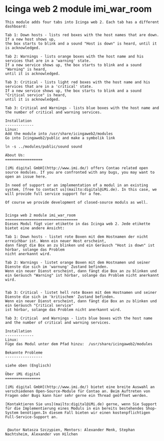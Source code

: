 Icinga web 2 module 
imi_war_room
=================================

    This module adds four tabs into Icinga web 2. Each tab has a different dashboard:

    Tab 1: Down hosts - lists red boxes with the host names that are down. If a new host shows up,
    the box starts to blink and a sound "Host is down" is heard, until it is acknowledged.

    Tab 2: Warnings - lists orange boxes with the host name and his services that are in a 'warning' state.
    If a new service shows up, the box starts to blink and a sound "Warning" is heard,
    until it is acknowledged.

    Tab 3: Critical - lists light red boxes with the host name and his services that are in a 'critical' state.
    If a new service shows up, the box starts to blink and a sound "Critical service" is heard,
    until it is acknowledged.

    Tab 3: Critical and Warnings - lists blue boxes with the host name and the number of critical and warning services.

    Installation
    -------------
    Linux:
    Add the module into /usr/share/icingaweb2/modules
    Go into Icingaweb2/public and make a symbolik link
    
    ln -s ../modules/public/sound sound

    About Us:
    =================

    [iMi digital GmbH](http://www.imi.de/) offers Contao related open source modules. If you are confronted with any bugs, you may want to open an issue here.

    In need of support or an implementation of a modul in an existing system, [free to contact us](mailto:digital@iMi.de). In this case, we will provide full service support for a fee.

    Of course we provide development of closed-source moduls as well.


    Icinga web 2 module imi_war_room
    =================================
    Dieses Modul fügt vier etikette in das Icinga web 2. Jede etikette bietet eine andere Ansicht:

    Tab 1: Down hosts - listet rote Boxen mit dem Hostnamen der nicht erreichbar ist. Wenn ein neuer Host erscheint,
    dann fängt die Box an zu blinken und ein Geräusch "Host is down" ist hörbar, solange das Problem
    nicht anerkannt wird.

    Tab 2: Warnings - listet orange Boxen mit dem Hostnamen und seiner Dienste die sich im 'warnung' Zustand befinden.
    Wenn ein neuer Dienst erscheint, dann fängt die Box an zu blinken und ein Geräusch "Warning" ist hörbar, solange das Problem nicht anerkannt wird.


    Tab 3: Critical - listet hell rote Boxen mit dem Hostnamen und seiner Dienste die sich im 'kritischem' Zustand befinden.
    Wenn ein neuer Dienst erscheint, dann fängt die Box an zu blinken und ein Geräusch "Critical service"
    ist hörbar, solange das Problem nicht anerkannt wird.

    Tab 3: Critical  and Warnings - lists blue boxes with the host name and the number of critical and warning services.

    Installation
    -------------
    Linux:
    Füge das Modul unter dem Pfad hinzu:  /usr/share/icingaweb2/modules

    Bekannte Probleme
    -----------------

    siehe oben (Englisch)

    Über iMi digital
    ================

    [iMi digital GmbH](http://www.imi.de/) bietet eine breite Auswahl an verschiedenen Open-Source-Module für Contao an. Beim Auftreten von Fragen oder Bugs kann hier sehr gerne ein Thread geöffnet werden.

    [Kontaktieren Sie uns](mailto:digital@iMi.de) gerne, wenn Sie Support für die Implementierung eines Moduls in ein bereits bestehendes Shop-System benötigen.In diesem Fall bieten wir einen kostenpflichtigen Full-Service-Support an.


     @autor Natasza Szczypien, Mentors: Alexander Menk, Stephan Nachtsheim, Alexander von Hilchen

